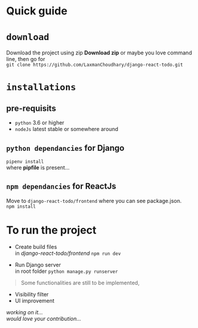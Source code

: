 # Quick guide

# `download`
Download the project using zip **Download zip** or maybe you love command line, then go for <br>
`git clone https://github.com/LaxmanChoudhary/django-react-todo.git`

# `installations`
## **pre-requisits**
- `python` 3.6 or higher <br>
- `nodeJs` latest stable or somewhere around <br>

## `python dependancies` for Django

`pipenv install`<br>
where **pipfile** is present...<br>

## `npm dependancies` for ReactJs

Move to `django-react-todo/frontend` where you can see package.json. <br>
`npm install`

# To run the project
- Create build files <br>
in *django-react-todo/frontend* `npm run dev`

- Run Django server <br>
in root folder `python manage.py runserver`

> Some functionalities are still to be implemented,<br>
- Visibility filter
- UI improvement

*working on it...*<br>
*would love your contribution...*
